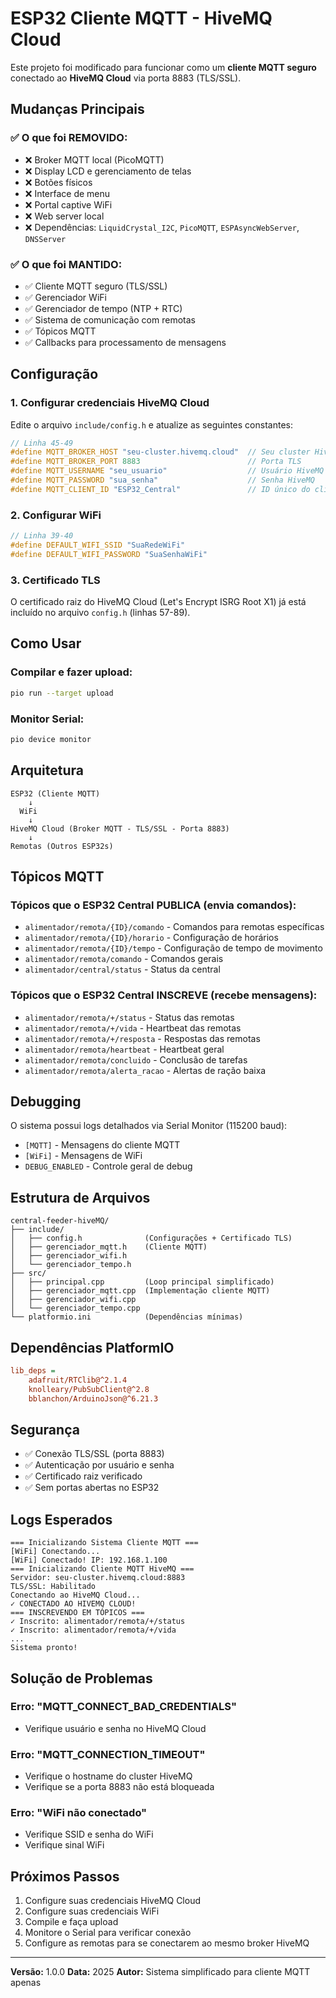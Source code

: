 # ESP32 Cliente MQTT - HiveMQ Cloud

Este projeto foi modificado para funcionar como um **cliente MQTT seguro** conectado ao **HiveMQ Cloud** via porta 8883 (TLS/SSL).

## Mudanças Principais

### ✅ O que foi REMOVIDO:
- ❌ Broker MQTT local (PicoMQTT)
- ❌ Display LCD e gerenciamento de telas
- ❌ Botões físicos
- ❌ Interface de menu
- ❌ Portal captive WiFi
- ❌ Web server local
- ❌ Dependências: `LiquidCrystal_I2C`, `PicoMQTT`, `ESPAsyncWebServer`, `DNSServer`

### ✅ O que foi MANTIDO:
- ✅ Cliente MQTT seguro (TLS/SSL)
- ✅ Gerenciador WiFi
- ✅ Gerenciador de tempo (NTP + RTC)
- ✅ Sistema de comunicação com remotas
- ✅ Tópicos MQTT
- ✅ Callbacks para processamento de mensagens

## Configuração

### 1. Configurar credenciais HiveMQ Cloud

Edite o arquivo `include/config.h` e atualize as seguintes constantes:

```cpp
// Linha 45-49
#define MQTT_BROKER_HOST "seu-cluster.hivemq.cloud"  // Seu cluster HiveMQ
#define MQTT_BROKER_PORT 8883                        // Porta TLS
#define MQTT_USERNAME "seu_usuario"                  // Usuário HiveMQ
#define MQTT_PASSWORD "sua_senha"                    // Senha HiveMQ
#define MQTT_CLIENT_ID "ESP32_Central"               // ID único do cliente
```

### 2. Configurar WiFi

```cpp
// Linha 39-40
#define DEFAULT_WIFI_SSID "SuaRedeWiFi"
#define DEFAULT_WIFI_PASSWORD "SuaSenhaWiFi"
```

### 3. Certificado TLS

O certificado raiz do HiveMQ Cloud (Let's Encrypt ISRG Root X1) já está incluído no arquivo `config.h` (linhas 57-89).

## Como Usar

### Compilar e fazer upload:

```bash
pio run --target upload
```

### Monitor Serial:

```bash
pio device monitor
```

## Arquitetura

```
ESP32 (Cliente MQTT)
    ↓
  WiFi
    ↓
HiveMQ Cloud (Broker MQTT - TLS/SSL - Porta 8883)
    ↓
Remotas (Outros ESP32s)
```

## Tópicos MQTT

### Tópicos que o ESP32 Central PUBLICA (envia comandos):
- `alimentador/remota/{ID}/comando` - Comandos para remotas específicas
- `alimentador/remota/{ID}/horario` - Configuração de horários
- `alimentador/remota/{ID}/tempo` - Configuração de tempo de movimento
- `alimentador/remota/comando` - Comandos gerais
- `alimentador/central/status` - Status da central

### Tópicos que o ESP32 Central INSCREVE (recebe mensagens):
- `alimentador/remota/+/status` - Status das remotas
- `alimentador/remota/+/vida` - Heartbeat das remotas
- `alimentador/remota/+/resposta` - Respostas das remotas
- `alimentador/remota/heartbeat` - Heartbeat geral
- `alimentador/remota/concluido` - Conclusão de tarefas
- `alimentador/remota/alerta_racao` - Alertas de ração baixa

## Debugging

O sistema possui logs detalhados via Serial Monitor (115200 baud):

- `[MQTT]` - Mensagens do cliente MQTT
- `[WiFi]` - Mensagens de WiFi
- `DEBUG_ENABLED` - Controle geral de debug

## Estrutura de Arquivos

```
central-feeder-hiveMQ/
├── include/
│   ├── config.h              (Configurações + Certificado TLS)
│   ├── gerenciador_mqtt.h    (Cliente MQTT)
│   ├── gerenciador_wifi.h
│   └── gerenciador_tempo.h
├── src/
│   ├── principal.cpp         (Loop principal simplificado)
│   ├── gerenciador_mqtt.cpp  (Implementação cliente MQTT)
│   ├── gerenciador_wifi.cpp
│   └── gerenciador_tempo.cpp
└── platformio.ini            (Dependências mínimas)
```

## Dependências PlatformIO

```ini
lib_deps =
    adafruit/RTClib@^2.1.4
    knolleary/PubSubClient@^2.8
    bblanchon/ArduinoJson@^6.21.3
```

## Segurança

- ✅ Conexão TLS/SSL (porta 8883)
- ✅ Autenticação por usuário e senha
- ✅ Certificado raiz verificado
- ✅ Sem portas abertas no ESP32

## Logs Esperados

```
=== Inicializando Sistema Cliente MQTT ===
[WiFi] Conectando...
[WiFi] Conectado! IP: 192.168.1.100
=== Inicializando Cliente MQTT HiveMQ ===
Servidor: seu-cluster.hivemq.cloud:8883
TLS/SSL: Habilitado
Conectando ao HiveMQ Cloud...
✓ CONECTADO AO HIVEMQ CLOUD!
=== INSCREVENDO EM TÓPICOS ===
✓ Inscrito: alimentador/remota/+/status
✓ Inscrito: alimentador/remota/+/vida
...
Sistema pronto!
```

## Solução de Problemas

### Erro: "MQTT_CONNECT_BAD_CREDENTIALS"
- Verifique usuário e senha no HiveMQ Cloud

### Erro: "MQTT_CONNECTION_TIMEOUT"
- Verifique o hostname do cluster HiveMQ
- Verifique se a porta 8883 não está bloqueada

### Erro: "WiFi não conectado"
- Verifique SSID e senha do WiFi
- Verifique sinal WiFi

## Próximos Passos

1. Configure suas credenciais HiveMQ Cloud
2. Configure suas credenciais WiFi
3. Compile e faça upload
4. Monitore o Serial para verificar conexão
5. Configure as remotas para se conectarem ao mesmo broker HiveMQ

---

**Versão:** 1.0.0
**Data:** 2025
**Autor:** Sistema simplificado para cliente MQTT apenas
